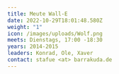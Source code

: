 ```yaml
---
title: Meute Wall-E
date: 2022-10-29T18:01:48.580Z
weight: "1"
icon: /images/uploads/Wolf.png
meets: Dienstags, 17:00 -18:30
years: 2014-2015
leaders: Konrad, Ole, Xaver
contact: stafue <at> barrakuda.de
---
```

